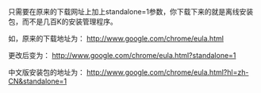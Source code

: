 只需要在原来的下载网址上加上standalone=1参数，你下载下来的就是离线安装包，而不是几百K的安装管理程序。

如，原来的下载地址为：
http://www.google.com/chrome/eula.html

更改后变为：
http://www.google.com/chrome/eula.html?standalone=1

中文版安装包的地址为：
http://www.google.com/chrome/eula.html?hl=zh-CN&standalone=1
